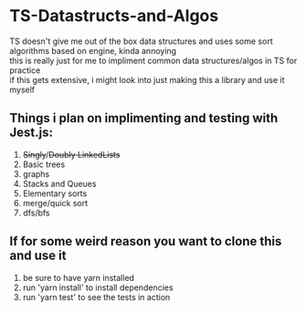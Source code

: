 # TS-Datastructs-and-Algos

TS doesn't give me out of the box data structures and uses some sort algorithms based on engine, kinda annoying  
this is really just for me to impliment common data structures/algos in TS for practice  
if this gets extensive, i might look into just making this a library and use it myself  


## Things i plan on implimenting and testing with Jest.js:

1. ~~Singly~~/~~Doubly LinkedLists~~
2. Basic trees
3. graphs
4. Stacks and Queues
5. Elementary sorts
6. merge/quick sort
7. dfs/bfs

## If for some weird reason you want to clone this and use it
1. be sure to have yarn installed 
2. run 'yarn install' to install dependencies 
3. run 'yarn test' to see the tests in action
